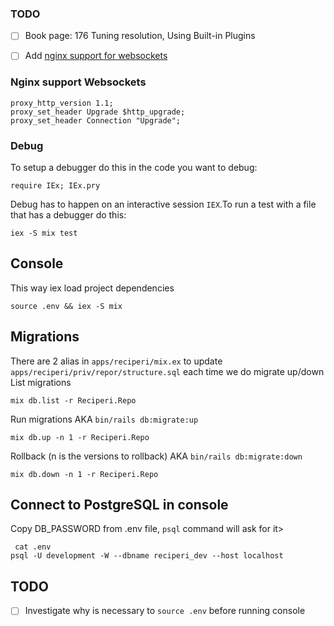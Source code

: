 ### TODO
- [ ] Book page: 176 Tuning resolution, Using Built-in Plugins
- [ ] Add [nginx support for websockets](https://www.nginx.com/blog/websocket-nginx/)


### Nginx support Websockets
```
proxy_http_version 1.1;
proxy_set_header Upgrade $http_upgrade;
proxy_set_header Connection "Upgrade";
```

### Debug
To setup a debugger do this in the code you want to debug:
```
require IEx; IEx.pry
```

Debug has to happen on an interactive session `IEX`.To run
a test with a file that has a debugger do this:
```
iex -S mix test
```

## Console
This way iex load project dependencies
```
source .env && iex -S mix
```

## Migrations
There are 2 alias in `apps/reciperi/mix.ex` to update `apps/reciperi/priv/repor/structure.sql` each time we do migrate up/down
List migrations
```
mix db.list -r Reciperi.Repo
```

Run migrations AKA `bin/rails db:migrate:up`
```
mix db.up -n 1 -r Reciperi.Repo
```

Rollback (n is the versions to rollback) AKA `bin/rails db:migrate:down`
```
mix db.down -n 1 -r Reciperi.Repo
```

## Connect to PostgreSQL in console
Copy DB_PASSWORD from .env file, `psql` command will ask for it>
```
 cat .env
psql -U development -W --dbname reciperi_dev --host localhost
```

## TODO
- [ ] Investigate why is necessary to `source .env` before running console
